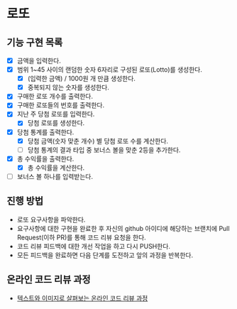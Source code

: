 # 로또

## 기능 구현 목록
* [x] 금액을 입력한다.
* [x] 범위 1~45 사이의 랜덤한 숫자 6자리로 구성된 로또(Lotto)를 생성한다.
  * [x] (입력한 금액) / 1000원 개 만큼 생성한다.
  * [x] 중복되지 않는 숫자를 생성한다.
* [x] 구매한 로또 개수를 출력한다.
* [x] 구매한 로또들의 번호를 출력한다.
* [x] 지난 주 당첨 로또를 입력한다.
  * [x] 당첨 로또를 생성한다.
* [x] 당첨 통계를 출력한다.
  * [x] 당첨 금액(숫자 맞춘 개수) 별 당첨 로또 수를 계산한다.
  * [ ] 당첨 통계의 결과 타입 중 보너스 볼을 맞춘 2등을 추가한다.
* [x] 총 수익률을 출력한다.
  * [x] 총 수익률을 계산한다.
* [ ] 보너스 볼 하나를 입력받는다.

## 진행 방법
* 로또 요구사항을 파악한다.
* 요구사항에 대한 구현을 완료한 후 자신의 github 아이디에 해당하는 브랜치에 Pull Request(이하 PR)를 통해 코드 리뷰 요청을 한다.
* 코드 리뷰 피드백에 대한 개선 작업을 하고 다시 PUSH한다.
* 모든 피드백을 완료하면 다음 단계를 도전하고 앞의 과정을 반복한다.

## 온라인 코드 리뷰 과정
* [텍스트와 이미지로 살펴보는 온라인 코드 리뷰 과정](https://github.com/next-step/nextstep-docs/tree/master/codereview)
